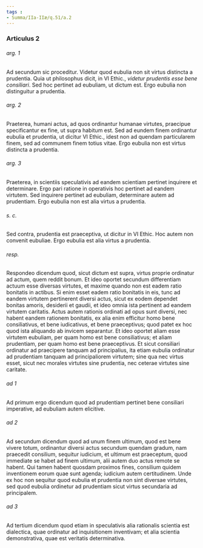 ```yaml
---
tags : 
- Summa/IIa-IIæ/q.51/a.2
---
```


### Articulus 2

###### arg. 1
Ad secundum sic proceditur. Videtur quod eubulia non sit virtus distincta a prudentia. Quia ut philosophus dicit, in VI Ethic., *videtur prudentis esse bene consiliari*. Sed hoc pertinet ad eubuliam, ut dictum est. Ergo eubulia non distinguitur a prudentia.

###### arg. 2
Praeterea, humani actus, ad quos ordinantur humanae virtutes, praecipue specificantur ex fine, ut supra habitum est. Sed ad eundem finem ordinantur eubulia et prudentia, ut dicitur VI Ethic., idest non ad quendam particularem finem, sed ad communem finem totius vitae. Ergo eubulia non est virtus distincta a prudentia.

###### arg. 3
Praeterea, in scientiis speculativis ad eandem scientiam pertinet inquirere et determinare. Ergo pari ratione in operativis hoc pertinet ad eandem virtutem. Sed inquirere pertinet ad eubuliam, determinare autem ad prudentiam. Ergo eubulia non est alia virtus a prudentia.

###### s. c.
Sed contra, prudentia est praeceptiva, ut dicitur in VI Ethic. Hoc autem non convenit eubuliae. Ergo eubulia est alia virtus a prudentia.

###### resp.
Respondeo dicendum quod, sicut dictum est supra, virtus proprie ordinatur ad actum, quem reddit bonum. Et ideo oportet secundum differentiam actuum esse diversas virtutes, et maxime quando non est eadem ratio bonitatis in actibus. Si enim esset eadem ratio bonitatis in eis, tunc ad eandem virtutem pertinerent diversi actus, sicut ex eodem dependet bonitas amoris, desiderii et gaudii, et ideo omnia ista pertinent ad eandem virtutem caritatis. Actus autem rationis ordinati ad opus sunt diversi, nec habent eandem rationem bonitatis, ex alia enim efficitur homo bene consiliativus, et bene iudicativus, et bene praeceptivus; quod patet ex hoc quod ista aliquando ab invicem separantur. Et ideo oportet aliam esse virtutem eubuliam, per quam homo est bene consiliativus; et aliam prudentiam, per quam homo est bene praeceptivus. Et sicut consiliari ordinatur ad praecipere tanquam ad principalius, ita etiam eubulia ordinatur ad prudentiam tanquam ad principaliorem virtutem; sine qua nec virtus esset, sicut nec morales virtutes sine prudentia, nec ceterae virtutes sine caritate.

###### ad 1
Ad primum ergo dicendum quod ad prudentiam pertinet bene consiliari imperative, ad eubuliam autem elicitive.

###### ad 2
Ad secundum dicendum quod ad unum finem ultimum, quod est bene vivere totum, ordinantur diversi actus secundum quendam gradum, nam praecedit consilium, sequitur iudicium, et ultimum est praeceptum, quod immediate se habet ad finem ultimum, alii autem duo actus remote se habent. Qui tamen habent quosdam proximos fines, consilium quidem inventionem eorum quae sunt agenda; iudicium autem certitudinem. Unde ex hoc non sequitur quod eubulia et prudentia non sint diversae virtutes, sed quod eubulia ordinetur ad prudentiam sicut virtus secundaria ad principalem.

###### ad 3
Ad tertium dicendum quod etiam in speculativis alia rationalis scientia est dialectica, quae ordinatur ad inquisitionem inventivam; et alia scientia demonstrativa, quae est veritatis determinativa.

